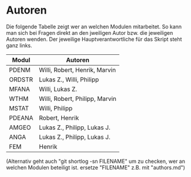 # Autoren

Die folgende Tabelle zeigt wer an welchen Modulen mitarbeitet. So kann man sich bei Fragen direkt an den jweiligen Autor bzw. die jeweiligen Autoren wenden. 
Der jeweilige Hauptverantwortliche für das Skript steht ganz links.

| Modul  | Autoren              			|
| ------ | ------               			|
| PDENM  | Willi, Robert, Henrik, Marvin  	|
| ORDSTR | Lukas Z., Willi, Philipp			|
| MFANA  | Willi, Lukas Z.			|
| WTHM   | Willi, Robert, Philipp, Marvin	|
| MSTAT  | Willi, Philipp                			|
| PDEANA | Robert, Henrik          			|
| AMGEO  | Lukas Z., Philipp, Lukas J. 		|
| ANGA   | Lukas Z., Philipp, Lukas J.   	|
| FEM    | Henrik				|

(Alternativ geht auch "git shortlog -sn FILENAME" um zu checken, wer an welchen Modulen beteiligt ist. ersetze "FILENAME" z.B. mit "authors.md")
